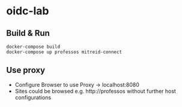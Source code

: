 # oidc-lab

## Build & Run
```
docker-compose build
docker-compose up professos mitreid-connect
```

## Use proxy

- Configure Browser to use Proxy -> localhost:8080
- Sites could be browsed e.g. http://professos without further host configurations

